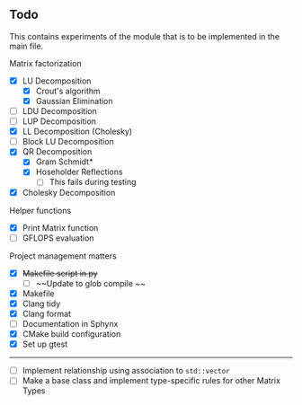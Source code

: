 ## Todo

This contains experiments of the module that is to be implemented in the main file.

Matrix factorization

- [x] LU Decomposition
  - [x] Crout's algorithm
  - [x] Gaussian Elimination
- [ ] LDU Decomposition
- [ ] LUP Decomposition
- [x] LL Decomposition (Cholesky)
- [ ] Block LU Decomposition
- [x] QR Decomposition
  - [x] Gram Schmidt\*
  - [x] Hoseholder Reflections
    - [ ] This fails during testing
- [x] Cholesky Decomposition

Helper functions

- [x] Print Matrix function
- [ ] GFLOPS evaluation

Project management matters

- [x] ~~Makefile script in py~~
  - [ ] ~~Update to glob compile ~~
- [x] Makefile
- [x] Clang tidy
- [x] Clang format
- [ ] Documentation in Sphynx
- [x] CMake build configuration
- [x] Set up gtest

---

- [ ] Implement relationship using association to `std::vector`
- [ ] Make a base class and implement type-specific rules for other Matrix Types
